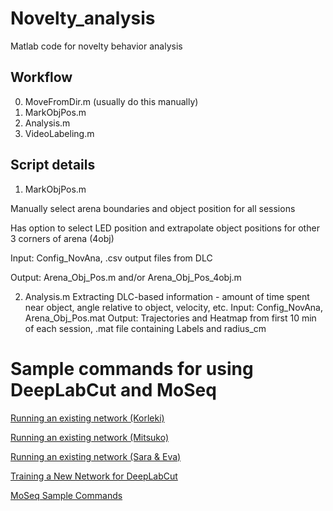# Novelty_analysis

Matlab code for novelty behavior analysis

## Workflow
0. MoveFromDir.m (usually do this manually)
1. MarkObjPos.m
2. Analysis.m
3. VideoLabeling.m

## Script details
1. MarkObjPos.m

Manually select arena boundaries and object position for all sessions

Has option to select LED position and extrapolate object positions for other 3 corners of arena (4obj)

Input: Config_NovAna, .csv output files from DLC

Output: Arena_Obj_Pos.m and/or Arena_Obj_Pos_4obj.m

2. Analysis.m
Extracting DLC-based information - amount of time spent near object, angle relative to object, velocity, etc.
Input: Config_NovAna, Arena_Obj_Pos.mat
Output: Trajectories and Heatmap from first 10 min of each session, .mat file containing Labels and radius_cm

# Sample commands for using DeepLabCut and MoSeq

[Running an existing network (Korleki)](https://github.com/Rxie9596/Novelty_analysis/blob/master/Docs/Using_DLC_in_UchidaLab_Korleki.md)

[Running an existing network (Mitsuko)](https://github.com/Rxie9596/Novelty_analysis/blob/master/Docs/Using_DLC_in_UchidaLab_Mitsuko.md)

[Running an existing network (Sara & Eva)](https://github.com/Rxie9596/Novelty_analysis/blob/master/Docs/Using_DLC_in_UchidaLab_Sara%26Eva.md)




[Training a New Network for DeepLabCut](https://github.com/Rxie9596/Novelty_analysis/blob/master/Docs/Training_a_new_network.md)

[MoSeq Sample Commands](https://github.com/Rxie9596/Novelty_analysis/blob/master/Docs/MoSeq_Example_Command.md)
